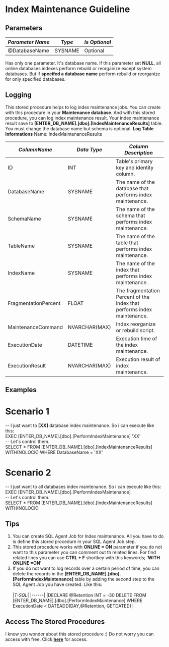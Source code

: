 # Index Maintenance Guideline

## Parameters
| ***Parameter Name*** | ***Type*** | ***Is Optional***|
|------|------|-----|
|@DatabaseName  |SYSNAME  |Optional |

Has only one parameter. It's database name.
If this parameter set **NULL**, all online databases indexes perform rebuild or reorganize except system databases. But if **specifed a database name** perform rebuild or reorganize for only specified databases.

## Logging
This stored procedure helps to log index maintenance jobs. You can create with this procedure in your **Maintenance database**. And with this stored procedure, you can log index maintenance result.
Your index maintenance result save to **[ENTER_DB_NAME].[dbo].[IndexMaintenanceResults]** table. You must change the database name but schema is optional.
**Log Table Informations**
Name: IndexMaintenanceResults

|***ColumnName***|***Data Type***|***Column Description***|
|------|------|-----|
|ID|INT|Table's primary key and identity column.|
|DatabaseName|SYSNAME|The name of the database that performs index maintenance.|
|SchemaName|SYSNAME|The name of the schema that performs index maintenance.|
|TableName|SYSNAME|The name of the table that performs index maintenance.|
|IndexName|SYSNAME|The name of the index that performs index maintenance.|
|FragmentationPercent|FLOAT|The fragmentation Percent of the index that performs index maintenance.|
|MaintenanceCommand|NVARCHAR(MAX)|Index reorganize or rebuild script.|
|ExecutionDate|DATETIME|Execution time of the index maintenance.|
|ExecutionResult|NVARCHAR(MAX)|Execution result of index maintenance.|

## Examples

# Scenario 1
-- I just want to **[XX]** database index maintenance. So i can execute like this:\
EXEC [ENTER_DB_NAME].[dbo].[PerformIndexMaintenance] 'XX'\
-- Let's control them.\
SELECT * FROM [ENTER_DB_NAME].[dbo].[IndexMaintenanceResults] WITH(NOLOCK) WHERE DatabaseName = 'XX'

# Scenario 2
-- I just want to all databases index maintenance. So i can execute like this:\
EXEC [ENTER_DB_NAME].[dbo].[PerformIndexMaintenance] \
-- Let's control them.\
SELECT * FROM [ENTER_DB_NAME].[dbo].[IndexMaintenanceResults] WITH(NOLOCK)

## Tips
1. You can create SQL Agent Job for Index maintenance. All you have to do is define this stored procedure in your SQL Agent Job step.
2. This stored procedure works with **ONLINE = ON** parameter if you do not want to this parameter you can comment out th related lines. For find related lines you can use **CTRL + F** shortkey with this keywords; '**WITH ONLINE =ON**'
3. If you do not want to log records over a certain period of time, you can delete the records in the  **[ENTER_DB_NAME].[dbo].[PerformIndexMaintenance]** table by adding the second step to the SQL Agent Job you have created. Like this:\
   \
   |*T-SQL*|
   |------|
   |DECLARE @Retention INT = -30 DELETE FROM [ENTER_DB_NAME].[dbo].[PerformIndexMaintenance] WHERE ExecutionDate < DATEADD(DAY,@Retention, GETDATE())|

## Access The Stored Procedures
I know you wonder about this stored procedure :) Do not worry you can access with free. Click **[here](https://github.com/kisinamso/SQLServerMaintenanceBox/blob/main/001_IndexMaintenance.sql)** for access.

